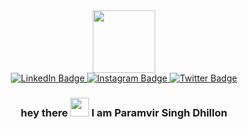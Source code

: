 <div id="header" align="center">
  <img src="https://media.giphy.com/media/M9gbBd9nbDrOTu1Mqx/giphy.gif" width="100"/>
</div>
<div id="badges" align="center">
 <a href="https://www.linkedin.com/in/paramvir-singh-dhillon-2aa740222/">
  <img src="https://img.shields.io/badge/LinkedIn-blue?style=for-the-badge&logo=linkedin&logoColor=white" alt="LinkedIn Badge"/>
 </a>
 <a href="https://www.instagram.com/retr0g0d/">
  <img src="https://img.shields.io/badge/Instagram-purple?style=for-the-badge&logo=instagram&logoColor=white" alt="Instagram Badge"/>
 </a>
 <a href="https://twitter.com/Paramvi_Dhillon">
  <img src="https://img.shields.io/badge/Twitter-blue?style=for-the-badge&logo=twitter&logoColor=white" alt="Twitter Badge"/>
 </a> 
</div>
<div align="center">
<img src="https://komarev.com/ghpvc/?username=Retr0g0D&style=flat-square&color=blue" alt=""/>
</div>
<div align="center">
  <h3>
     hey there
    <img src="https://media.giphy.com/media/hvRJCLFzcasrR4ia7z/giphy.gif" width="30px" />
     I am Paramvir Singh Dhillon
  </h3>
</div>
